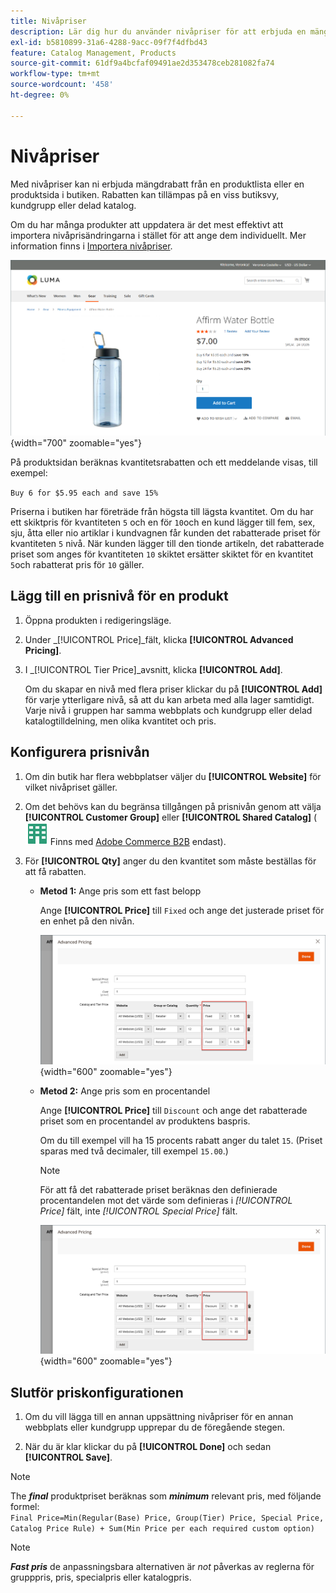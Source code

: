 ```yaml
---
title: Nivåpriser
description: Lär dig hur du använder nivåpriser för att erbjuda en mängdrabatt från en produktlista eller produktsida.
exl-id: b5810899-31a6-4288-9acc-09f7f4dfbd43
feature: Catalog Management, Products
source-git-commit: 61df9a4bcfaf09491ae2d353478ceb281082fa74
workflow-type: tm+mt
source-wordcount: '458'
ht-degree: 0%

---
```


# Nivåpriser

Med nivåpriser kan ni erbjuda mängdrabatt från en produktlista eller en produktsida i butiken. Rabatten kan tillämpas på en viss butiksvy, kundgrupp eller delad katalog.

Om du har många produkter att uppdatera är det mest effektivt att importera nivåprisändringarna i stället för att ange dem individuellt. Mer information finns i [Importera nivåpriser](../systems/data-import-price-tier.md).

![Pris på en butiksproduktsida](./assets/product-price-tier-storefront.png){width="700" zoomable="yes"}

På produktsidan beräknas kvantitetsrabatten och ett meddelande visas, till exempel:

`Buy 6 for $5.95 each and save 15%`

Priserna i butiken har företräde från högsta till lägsta kvantitet. Om du har ett skiktpris för kvantiteten `5` och en för `10`och en kund lägger till fem, sex, sju, åtta eller nio artiklar i kundvagnen får kunden det rabatterade priset för kvantiteten `5` nivå. När kunden lägger till den tionde artikeln, det rabatterade priset som anges för kvantiteten `10` skiktet ersätter skiktet för en kvantitet `5`och rabatterat pris för `10` gäller.

## Lägg till en prisnivå för en produkt

1. Öppna produkten i redigeringsläge.

1. Under _[!UICONTROL Price]_fält, klicka **[!UICONTROL Advanced Pricing]**.

1. I _[!UICONTROL Tier Price]_avsnitt, klicka **[!UICONTROL Add]**.

   Om du skapar en nivå med flera priser klickar du på **[!UICONTROL Add]** för varje ytterligare nivå, så att du kan arbeta med alla lager samtidigt. Varje nivå i gruppen har samma webbplats och kundgrupp eller delad katalogtilldelning, men olika kvantitet och pris.

## Konfigurera prisnivån

1. Om din butik har flera webbplatser väljer du **[!UICONTROL Website]** för vilket nivåpriset gäller.

1. Om det behövs kan du begränsa tillgången på prisnivån genom att välja **[!UICONTROL Customer Group]** eller **[!UICONTROL Shared Catalog]** (![Adobe Commerce B2B](../assets/b2b.svg) Finns med [Adobe Commerce B2B](./b2b/../introduction.md) endast).

1. För **[!UICONTROL Qty]** anger du den kvantitet som måste beställas för att få rabatten.

   - **Metod 1:** Ange pris som ett fast belopp

     Ange **[!UICONTROL Price]** till `Fixed` och ange det justerade priset för en enhet på den nivån.

     ![Pris i nivå som ett fast belopp](./assets/product-price-tier-fixed.png){width="600" zoomable="yes"}

   - **Metod 2:** Ange pris som en procentandel

     Ange **[!UICONTROL Price]** till `Discount` och ange det rabatterade priset som en procentandel av produktens baspris.

     Om du till exempel vill ha 15 procents rabatt anger du talet `15`. (Priset sparas med två decimaler, till exempel `15.00`.)

     >[!NOTE]
     >
     >För att få det rabatterade priset beräknas den definierade procentandelen mot det värde som definieras i _[!UICONTROL Price]_ fält, inte _[!UICONTROL Special Price]_ fält.

     ![Pris i procent](./assets/product-price-tier-discount.png){width="600" zoomable="yes"}

## Slutför priskonfigurationen

1. Om du vill lägga till en annan uppsättning nivåpriser för en annan webbplats eller kundgrupp upprepar du de föregående stegen.

1. När du är klar klickar du på **[!UICONTROL Done]** och sedan **[!UICONTROL Save]**.

>[!NOTE]
>
>The **_final_** produktpriset beräknas som **_minimum_** relevant pris, med följande formel: <br/>`Final Price=Min(Regular(Base) Price, Group(Tier) Price, Special Price, Catalog Price Rule) + Sum(Min Price per each required custom option)`

>[!NOTE]
>
>**_Fast pris_** de anpassningsbara alternativen är _not_ påverkas av reglerna för grupppris, pris, specialpris eller katalogpris.
